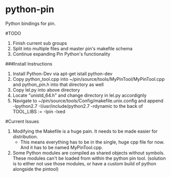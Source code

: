 python-pin
==========

Python bindings for pin.

#TODO

1. Finish current sub groups
2. Split into multiple files and master pin's makefile schema
3. Continue expanding Pin Python's functionality

###Install Instructions

1. Install Python-Dev via apt-get istall python-dev
2. Copy python_tool.cpp into ~/pin/source/tools/MyPinTool/MyPinTool.cpp and python_pin.h into that directory as well
3. Copy lel.py into above directory
4. Locate "unistd_64.h" and change directory in lel.py accordignly
5. Navigate to  ~/pin/source/tools/Config/makefile.unix.config and append -lpython2.7 -I/usr/include/python2.7 -rdynamic  to the back of TOOL_LIBS := -lpin -lxed 

#Current Issues

1. Modifying the Makefile is a huge pain. It needs to be made easier for distribution.
    - This means everything has to be in the single, huge cpp file for now. And it has to be named MyPinTool.cpp.
2. Some Python modules are compiled as shared objects without symbols. These modules can't be loaded from within the python pin tool. (solution is to either not use those modules, or have a custom build of python alongside the pintool)

